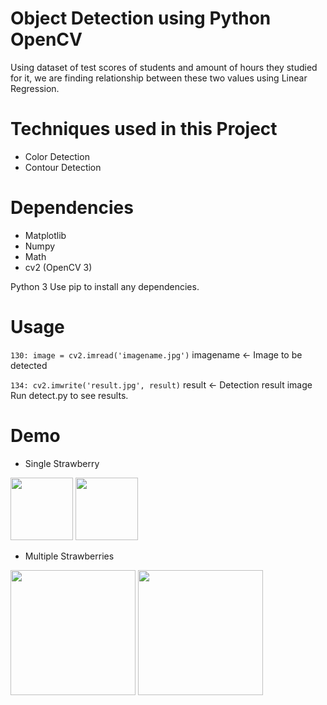 # Object Detection using Python OpenCV #
Using dataset of test scores of students and amount of hours they studied for it, we are finding relationship between these two values using Linear Regression.

# Techniques used in this Project #
* Color Detection 
* Contour Detection 

# Dependencies #
 * Matplotlib
 * Numpy
 * Math
 * cv2 (OpenCV 3)
 
Python 3 Use pip to install any dependencies.

# Usage #
`130: image = cv2.imread('imagename.jpg')` imagename <- Image to be detected

`134: cv2.imwrite('result.jpg', result)` result <-  Detection result image
Run detect.py to see results.

# Demo #
* Single Strawberry
<img width="100px" src="https://github.com/hasanaliqureshi/object-detection-python-opencv/blob/master/yo.jpg" />
<img width="100px" src="https://github.com/hasanaliqureshi/object-detection-python-opencv/blob/master/yo2.jpg" />

* Multiple Strawberries
<img width="200px"  src="https://github.com/hasanaliqureshi/object-detection-python-opencv/blob/master/44.jpg" />
<img width="200px" src="https://github.com/hasanaliqureshi/object-detection-python-opencv/blob/master/yo3.jpg" />
